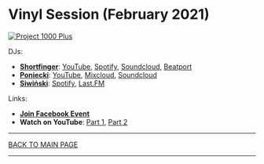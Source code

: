 # Vinyl Session (February 2021)

[![Project 1000 Plus](https://thumbnailer.mixcloud.com/unsafe/160x160/profile/b/1/f/4/6e1d-6c87-46fa-8a6a-a8e97615cea2)](https://www.youtube.com/watch?v=KpILvH0ezBw)

DJs:
* [**Shortfinger**](https://www.facebook.com/shortfingermusic): 
[YouTube](https://www.youtube.com/user/shortfingermusic/featured), 
[Spotify](https://open.spotify.com/artist/4haPZnVIPpsKbtBken68Iq?si=M9q2KUObSLOzwGc2i0n9kA), 
[Soundcloud](https://soundcloud.com/shortfinger/tracks), 
[Beatport](https://www.beatport.com/artist/shortfinger/757830)
* [**Poniecki**](https://www.facebook.com/Poniecki): 
[YouTube](https://www.youtube.com/channel/UCo5ZkQ4xLpDnOgFLay78E5Q), 
[Mixcloud](https://www.mixcloud.com/Poniecki/), 
[Soundcloud](https://soundcloud.com/poniecki/popular-tracks) 
* [**Siwiński**](https://hopbit.github.io/sets/): 
[Spotify](https://open.spotify.com/user/hopbit?si=pAVfyUj-ShGiy38p4GQeYA), 
[Last.FM](https://www.last.fm/user/lsiwinski)

Links:
* [**Join Facebook Event**](https://www.facebook.com/events/277842430415743/)
* **Watch on YouTube**: 
[Part 1](https://www.youtube.com/watch?v=YSf2kNsz5kY),
[Part 2](https://www.youtube.com/watch?v=KpILvH0ezBw)

----

[BACK TO MAIN PAGE](./README.md)

----